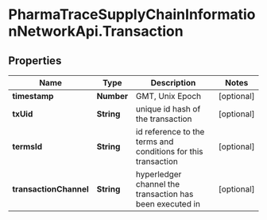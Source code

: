 # PharmaTraceSupplyChainInformationNetworkApi.Transaction

## Properties
Name | Type | Description | Notes
------------ | ------------- | ------------- | -------------
**timestamp** | **Number** | GMT, Unix Epoch | [optional] 
**txUid** | **String** | unique id hash of the transaction | [optional] 
**termsId** | **String** | id reference to the terms and conditions for this transaction | [optional] 
**transactionChannel** | **String** | hyperledger channel the transaction has been executed in | [optional] 


